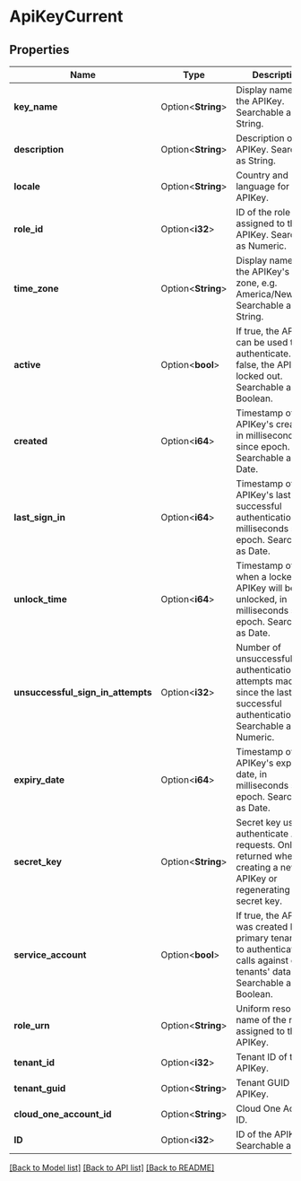 # ApiKeyCurrent

## Properties

Name | Type | Description | Notes
------------ | ------------- | ------------- | -------------
**key_name** | Option<**String**> | Display name of the APIKey. Searchable as String. | [optional]
**description** | Option<**String**> | Description of the APIKey. Searchable as String. | [optional]
**locale** | Option<**String**> | Country and language for the APIKey. | [optional]
**role_id** | Option<**i32**> | ID of the role assigned to the APIKey. Searchable as Numeric. | [optional]
**time_zone** | Option<**String**> | Display name of the APIKey's time zone, e.g. America/New_York. Searchable as String. | [optional]
**active** | Option<**bool**> | If true, the APIKey can be used to authenticate. If false, the APIKey is locked out. Searchable as Boolean. | [optional]
**created** | Option<**i64**> | Timestamp of the APIKey's creation, in milliseconds since epoch. Searchable as Date. | [optional]
**last_sign_in** | Option<**i64**> | Timestamp of the APIKey's last successful authentication, in milliseconds since epoch. Searchable as Date. | [optional]
**unlock_time** | Option<**i64**> | Timestamp of when a locked out APIKey will be unlocked, in milliseconds since epoch. Searchable as Date. | [optional]
**unsuccessful_sign_in_attempts** | Option<**i32**> | Number of unsuccessful authentication attempts made since the last successful authentication. Searchable as Numeric. | [optional]
**expiry_date** | Option<**i64**> | Timestamp of the APIKey's expiry date, in milliseconds since epoch. Searchable as Date. | [optional]
**secret_key** | Option<**String**> | Secret key used to authenticate API requests. Only returned when creating a new APIKey or regenerating the secret key. | [optional][readonly]
**service_account** | Option<**bool**> | If true, the APIKey was created by the primary tenant (T0) to authenticate API calls against other tenants' databases. Searchable as Boolean. | [optional][readonly]
**role_urn** | Option<**String**> | Uniform resource name of the role assigned to the APIKey. | [optional][readonly]
**tenant_id** | Option<**i32**> | Tenant ID of the APIKey. | [optional][readonly]
**tenant_guid** | Option<**String**> | Tenant GUID of the APIKey. | [optional][readonly]
**cloud_one_account_id** | Option<**String**> | Cloud One Account ID. | [optional][readonly]
**ID** | Option<**i32**> | ID of the APIKey. Searchable as ID. | [optional][readonly]

[[Back to Model list]](../README.md#documentation-for-models) [[Back to API list]](../README.md#documentation-for-api-endpoints) [[Back to README]](../README.md)


